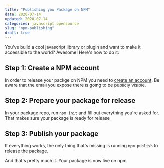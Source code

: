 ```yaml
---
title: "Publishing you Package on NPM"
date: 2020-07-14
updated: 2020-07-14
categories: javascript opensource
slug: "npm-publishing"
draft: true
---
```


You've build a cool javascript library or plugin and want to make it accessible to the world? Awesome! Here's how to do it:

## Step 1: Create a NPM account

In order to release your packge on NPM you need to [create an account](https://www.npmjs.com/signup). Be aware that the email you expose there is going to be publicly visible.

## Step 2: Prepare your package for release

In your package repo, run `npm init` and fill out everything you're asked for. That makes sure your package is ready for release

## Step 3: Publish your package

If everything works, the only thing that's missing is running `npm publish` to release the package.

And that's pretty much it. Your package is now live on npm
